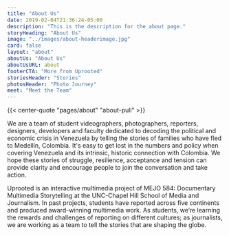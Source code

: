```yaml
---
title: "About Us"
date: 2019-02-04T21:36:24-05:00
description: "This is the description for the about page."
storyHeading: "About Us"
image: "../images/about-headerimage.jpg"
card: false
layout: "about"
aboutUs: "About Us"
aboutUsURL: about
footerCTA: "More from Uprooted"
storiesHeader: "Stories"
photosHeader: "Photo Journey"
meet: "Meet the Team"
---
```


{{<  center-quote "pages/about" "about-pull" >}}

We are a team of student videographers, photographers, reporters, designers, developers and faculty dedicated to decoding the political and economic crisis in Venezuela by telling the stories of families who have fled to Medellín, Colombia. It's easy to get lost in the numbers and policy when covering Venezuela and its intrinsic, historic connection with Colombia. We hope these stories of struggle, resilience, acceptance and tension can provide clarity and encourage people to join the conversation and take action.

Uprooted is an interactive multimedia project of MEJO 584: Documentary Multimedia Storytelling at the UNC-Chapel Hill School of Media and Journalism. In past projects, students have reported across five continents and produced award-winning multimedia work. As students, we’re learning the rewards and challenges of reporting on different cultures; as journalists, we are working as a team to tell the stories that are shaping the globe.
